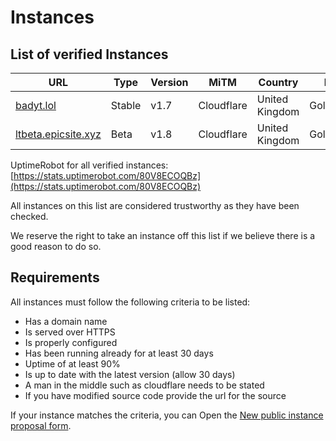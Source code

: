 # Instances

## List of verified Instances

|URL|Type|Version|MiTM|Country|Hosted By|Source|
|---|---|---|---|---|---|---|
|[badyt.lol](//badyt.lol)|Stable|v1.7|Cloudflare|United Kingdom|GoldDominik893|Unmodified|
|[ltbeta.epicsite.xyz](//ltbeta.epicsite.xyz)|Beta|v1.8|Cloudflare|United Kingdom|GoldDominik893|Unmodified|

UptimeRobot for all verified instances: [https://stats.uptimerobot.com/80V8ECOQBz](https://stats.uptimerobot.com/80V8ECOQBz)

All instances on this list are considered trustworthy as they have been checked.

We reserve the right to take an instance off this list if we believe there is a good reason to do so.

## Requirements

All instances must follow the following criteria to be listed:

- Has a domain name
- Is served over HTTPS
- Is properly configured
- Has been running already for at least 30 days
- Uptime of at least 90%
- Is up to date with the latest version (allow 30 days)
- A man in the middle such as cloudflare needs to be stated
- If you have modified source code provide the url for the source

If your instance matches the criteria, you can Open the [New public instance proposal form](//github.com/GoldDominik893/liberatube/issues/new?assignees=GoldDominik893&labels=&projects=&template=new_instance.yaml&title=%5BNew+instance%5D+%3Cinstance+name%3E).
